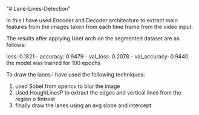 "# Lane-Lines-Detection" 

In this I have used Encoder and Decoder architecture to extract main features from the images taken from each time frame from the video input.

The results after applying Unet arch on the segmented dataset are as follows:

loss: 0.1821 - accuracy: 0.9479 - val_loss: 0.2078 - val_accuracy: 0.9440
the model was trained for 100 epochs

To draw the lanes i have used the following techniques:
1) used Sobel from opencv to blur the image
2) Used HoughLinesP to extract the edges and vertical lines from the region o fintrest
3) finally draw the lanes using an avg slope and intercept
